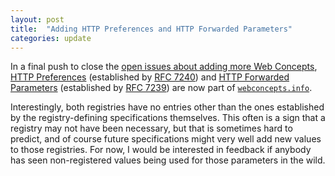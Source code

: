 ```yaml
---
layout: post
title:  "Adding HTTP Preferences and HTTP Forwarded Parameters"
categories: update
---
```


In a final push to close the [open issues about adding more Web Concepts](https://github.com/dret/webconcepts/issues), [HTTP Preferences](/concepts/http-preferences) (established by [RFC 7240](/specs/IETF/RFC/7240)) and [HTTP Forwarded Parameters](/concepts/http-forwarded-parameters) (established by [RFC 7239](/specs/IETF/RFC/7239)) are now part of [`webconcepts.info`](http://webconcepts.info).

Interestingly, both registries have no entries other than the ones established by the registry-defining specifications themselves. This often is a sign that a registry may not have been necessary, but that is sometimes hard to predict, and of course future specifications might very well add new values to those registries. For now, I would be interested in feedback if anybody has seen non-registered values being used for those parameters in the wild.
